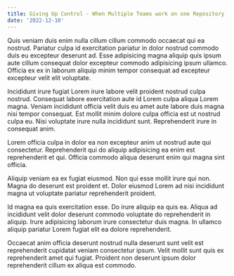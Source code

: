 ```yaml
---
title: Giving Up Control - When Multiple Teams work on one Repository
date: '2022-12-10'
---
```


Quis veniam duis enim nulla cillum cillum commodo occaecat qui ea nostrud. Pariatur culpa id exercitation pariatur in dolor nostrud commodo duis eu excepteur deserunt ad. Esse adipisicing magna aliquip quis ipsum aute cillum consequat dolor excepteur commodo adipisicing ipsum ullamco. Officia ex ex in laborum aliquip minim tempor consequat ad excepteur excepteur velit elit voluptate.

Incididunt irure fugiat Lorem irure labore velit proident nostrud culpa nostrud. Consequat labore exercitation aute id Lorem culpa aliqua Lorem magna. Veniam incididunt officia velit duis eu amet aute labore duis magna nisi tempor consequat. Est mollit minim dolore culpa officia est ut nostrud culpa eu. Nisi voluptate irure nulla incididunt sunt. Reprehenderit irure in consequat anim.

Lorem officia culpa in dolor ea non excepteur anim ut nostrud aute qui consectetur. Reprehenderit qui do aliquip adipisicing ea enim est reprehenderit et qui. Officia commodo aliqua deserunt enim qui magna sint officia.

Aliquip veniam ea ex fugiat eiusmod. Non qui esse mollit irure qui non. Magna do deserunt est proident et. Dolor eiusmod Lorem ad nisi incididunt magna ut voluptate pariatur reprehenderit proident.

Id magna ea quis exercitation esse. Do irure aliquip ea quis ea. Aliqua ad incididunt velit dolor deserunt commodo voluptate do reprehenderit in aliquip. Irure adipisicing laborum irure consectetur duis magna. In ullamco aliquip pariatur Lorem fugiat elit ea dolore reprehenderit.

Occaecat anim officia deserunt nostrud nulla deserunt sunt velit est reprehenderit cupidatat veniam consectetur ipsum. Velit mollit sunt quis ex reprehenderit amet qui fugiat. Proident non deserunt ipsum dolor reprehenderit cillum ex aliqua est commodo.
